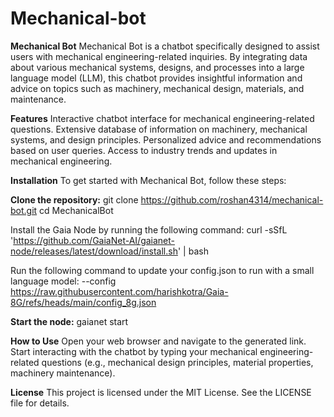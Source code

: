 # Mechanical-bot
**Mechanical Bot**
Mechanical Bot is a chatbot specifically designed to assist users with mechanical engineering-related inquiries. By integrating data about various mechanical systems, designs, and processes into a large language model (LLM), this chatbot provides insightful information and advice on topics such as machinery, mechanical design, materials, and maintenance.

**Features**
Interactive chatbot interface for mechanical engineering-related questions.
Extensive database of information on machinery, mechanical systems, and design principles.
Personalized advice and recommendations based on user queries.
Access to industry trends and updates in mechanical engineering.

**Installation**
To get started with Mechanical Bot, follow these steps:

**Clone the repository:**
git clone https://github.com/roshan4314/mechanical-bot.git
cd MechanicalBot

Install the Gaia Node by running the following command:
curl -sSfL 'https://github.com/GaiaNet-AI/gaianet-node/releases/latest/download/install.sh' | bash

Run the following command to update your config.json to run with a small language model:
 --config https://raw.githubusercontent.com/harishkotra/Gaia-8G/refs/heads/main/config_8g.json

**Start the node:**
gaianet start

**How to Use**
Open your web browser and navigate to the generated link.
Start interacting with the chatbot by typing your mechanical engineering-related questions (e.g., mechanical design principles, material properties, machinery maintenance).

**License**
This project is licensed under the MIT License. See the LICENSE file for details.
